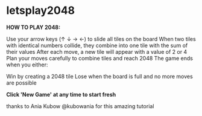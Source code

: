 ﻿# letsplay2048

**HOW TO PLAY 2048:**

Use your arrow keys (↑ ↓ → ←) to slide all tiles on the board
When two tiles with identical numbers collide, they combine into one tile with the sum of their values
After each move, a new tile will appear with a value of 2 or 4
Plan your moves carefully to combine tiles and reach 2048
The game ends when you either:

Win by creating a 2048 tile
Lose when the board is full and no more moves are possible


**Click 'New Game' at any time to start fresh**



thanks to Ania Kubow @kubowania for this amazing tutorial
